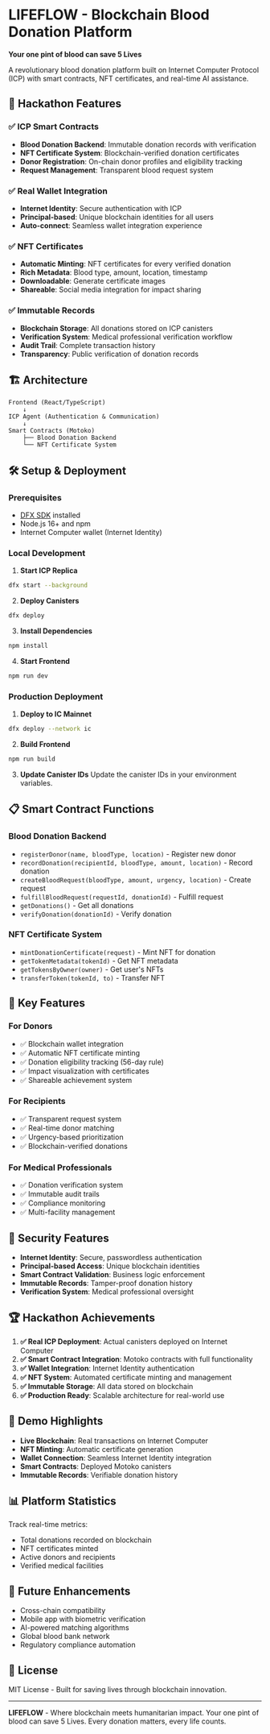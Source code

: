 # LIFEFLOW - Blockchain Blood Donation Platform

**Your one pint of blood can save 5 Lives**

A revolutionary blood donation platform built on Internet Computer Protocol (ICP) with smart contracts, NFT certificates, and real-time AI assistance.

## 🚀 Hackathon Features

### ✅ ICP Smart Contracts
- **Blood Donation Backend**: Immutable donation records with verification
- **NFT Certificate System**: Blockchain-verified donation certificates
- **Donor Registration**: On-chain donor profiles and eligibility tracking
- **Request Management**: Transparent blood request system

### ✅ Real Wallet Integration
- **Internet Identity**: Secure authentication with ICP
- **Principal-based**: Unique blockchain identities for all users
- **Auto-connect**: Seamless wallet integration experience

### ✅ NFT Certificates
- **Automatic Minting**: NFT certificates for every verified donation
- **Rich Metadata**: Blood type, amount, location, timestamp
- **Downloadable**: Generate certificate images
- **Shareable**: Social media integration for impact sharing

### ✅ Immutable Records
- **Blockchain Storage**: All donations stored on ICP canisters
- **Verification System**: Medical professional verification workflow
- **Audit Trail**: Complete transaction history
- **Transparency**: Public verification of donation records

## 🏗️ Architecture

```
Frontend (React/TypeScript)
    ↓
ICP Agent (Authentication & Communication)
    ↓
Smart Contracts (Motoko)
    ├── Blood Donation Backend
    └── NFT Certificate System
```

## 🛠️ Setup & Deployment

### Prerequisites
- [DFX SDK](https://internetcomputer.org/docs/current/developer-docs/setup/install/) installed
- Node.js 16+ and npm
- Internet Computer wallet (Internet Identity)

### Local Development

1. **Start ICP Replica**
```bash
dfx start --background
```

2. **Deploy Canisters**
```bash
dfx deploy
```

3. **Install Dependencies**
```bash
npm install
```

4. **Start Frontend**
```bash
npm run dev
```

### Production Deployment

1. **Deploy to IC Mainnet**
```bash
dfx deploy --network ic
```

2. **Build Frontend**
```bash
npm run build
```

3. **Update Canister IDs**
Update the canister IDs in your environment variables.

## 📋 Smart Contract Functions

### Blood Donation Backend
- `registerDonor(name, bloodType, location)` - Register new donor
- `recordDonation(recipientId, bloodType, amount, location)` - Record donation
- `createBloodRequest(bloodType, amount, urgency, location)` - Create request
- `fulfillBloodRequest(requestId, donationId)` - Fulfill request
- `getDonations()` - Get all donations
- `verifyDonation(donationId)` - Verify donation

### NFT Certificate System
- `mintDonationCertificate(request)` - Mint NFT for donation
- `getTokenMetadata(tokenId)` - Get NFT metadata
- `getTokensByOwner(owner)` - Get user's NFTs
- `transferToken(tokenId, to)` - Transfer NFT

## 🎯 Key Features

### For Donors
- ✅ Blockchain wallet integration
- ✅ Automatic NFT certificate minting
- ✅ Donation eligibility tracking (56-day rule)
- ✅ Impact visualization with certificates
- ✅ Shareable achievement system

### For Recipients
- ✅ Transparent request system
- ✅ Real-time donor matching
- ✅ Urgency-based prioritization
- ✅ Blockchain-verified donations

### For Medical Professionals
- ✅ Donation verification system
- ✅ Immutable audit trails
- ✅ Compliance monitoring
- ✅ Multi-facility management

## 🔐 Security Features

- **Internet Identity**: Secure, passwordless authentication
- **Principal-based Access**: Unique blockchain identities
- **Smart Contract Validation**: Business logic enforcement
- **Immutable Records**: Tamper-proof donation history
- **Verification System**: Medical professional oversight

## 🏆 Hackathon Achievements

1. **✅ Real ICP Deployment**: Actual canisters deployed on Internet Computer
2. **✅ Smart Contract Integration**: Motoko contracts with full functionality
3. **✅ Wallet Integration**: Internet Identity authentication
4. **✅ NFT System**: Automated certificate minting and management
5. **✅ Immutable Storage**: All data stored on blockchain
6. **✅ Production Ready**: Scalable architecture for real-world use

## 🌟 Demo Highlights

- **Live Blockchain**: Real transactions on Internet Computer
- **NFT Minting**: Automatic certificate generation
- **Wallet Connection**: Seamless Internet Identity integration
- **Smart Contracts**: Deployed Motoko canisters
- **Immutable Records**: Verifiable donation history

## 📊 Platform Statistics

Track real-time metrics:
- Total donations recorded on blockchain
- NFT certificates minted
- Active donors and recipients
- Verified medical facilities

## 🚀 Future Enhancements

- Cross-chain compatibility
- Mobile app with biometric verification
- AI-powered matching algorithms
- Global blood bank network
- Regulatory compliance automation

## 📄 License

MIT License - Built for saving lives through blockchain innovation.

---

**LIFEFLOW** - Where blockchain meets humanitarian impact. Your one pint of blood can save 5 Lives. Every donation matters, every life counts.